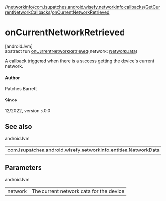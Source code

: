 //[networkinfo](../../../index.md)/[com.isupatches.android.wisefy.networkinfo.callbacks](../index.md)/[GetCurrentNetworkCallbacks](index.md)/[onCurrentNetworkRetrieved](on-current-network-retrieved.md)

# onCurrentNetworkRetrieved

[androidJvm]\
abstract fun [onCurrentNetworkRetrieved](on-current-network-retrieved.md)(network: [NetworkData](../../com.isupatches.android.wisefy.networkinfo.entities/-network-data/index.md))

A callback triggered when there is a success getting the device's current network.

#### Author

Patches Barrett

#### Since

12/2022, version 5.0.0

## See also

androidJvm

| | |
|---|---|
| [com.isupatches.android.wisefy.networkinfo.entities.NetworkData](../../com.isupatches.android.wisefy.networkinfo.entities/-network-data/index.md) |  |

## Parameters

androidJvm

| | |
|---|---|
| network | The current network data for the device |
